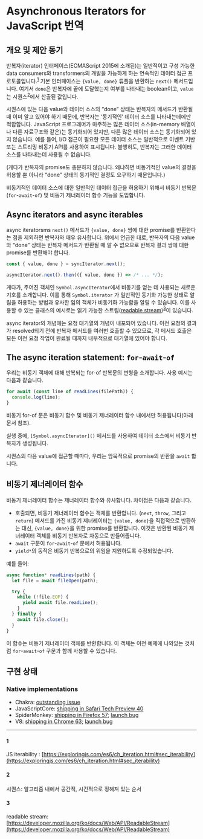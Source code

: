 # Asynchronous Iterators for JavaScript 번역

## 개요 및 제안 동기

반복자(iterator) 인터페이스(ECMAScript 2015에 소개된)는 일반적이고 구성 가능한 data consumers와 transformers의 개발을 가능하게 하는 연속적인 데이터 접근 프로토콜입니다.<sup>[1][]</sup> 기본 인터페이스는 `{value, done}` 튜플을 반환하는 `next()` 메서드입니다. 여기서 `done`은 반복자에 끝에 도달했는지 여부를 나타내는 boolean이고, `value`는 시퀀스<sup>[2][]</sup>에서 산출된 값입니다.

시퀀스에 있는 다음 value와 데이터 소스의 “done” 상태는 반복자의 메서드가 반환될 때 이미 알고 있어야 하기 때문에, 반복자는 ‘동기적인’ 데이터 소스를 나타내는데에만 적합합니다. JavaScript 프로그래머가 마주하는 많은 데이터 소스(in-memory 배열이나 다른 자료구조와 같은)는 동기화되어 있지만, 다른 많은 데이터 소스는 동기화되어 있지 않습니다. 예를 들어, I/O 접근이 필요한 모든 데이터 소스는 일반적으로 이벤트 기반 또는 스트리밍 비동기 API를 사용하여 표시됩니다. 불행히도, 반복자는 그러한 데이터 소스를 나타내는데 사용될 수 없습니다.

(게다가 반복자의 promise도 충분하지 않습니다. 왜냐하면 비동기적인 value의 결정을 허용할 뿐 아니라 “done” 상태의 동기적인 결정도 요구하기 때문입니다.)

비동기적인 데이터 소스에 대한 일반적인 데이터 접근을 허용하기 위해서 비동기 반복문(`for`-`await`-`of`) 및 비동기 제너레이터 함수 기능을 도입합니다.

## **Async iterators and async iterables**

async iteratorsms `next()` 메서드가 `{value, done}` 쌍에 대한 promise를 반환한다는 점을 제외하면 반복자와 매우 유사합니다. 위에서 언급한 대로, 반복자의 다음 value와 “done” 상태는 반복자 메서드가 반환될 때 알 수 없으므로 반복자 결과 쌍에 대한 promise를 반환해야 합니다.

```jsx
const { value, done } = syncIterator.next();

asyncIterator.next().then(({ value, done }) => /* ... */);
```

게다가, 주어진 객체인 `Symbol.asyncIterator`에서 비동기를 얻는 데 사용되는 새로운 기호를 소개합니다. 이를 통해 `Symbol.iterator` 가 일반적인 동기화 가능한 상태로 알림을 허용하는 방법과 유사한 임의 객체가 비동기화 가능함을 알릴 수 있습니다. 이를 사용할 수 있는 클래스의 예시로는 읽기 가능한 스트림([readable stream](https://streams.spec.whatwg.org/#rs-class))<sup>[3][]</sup>이 있습니다.

async iterator의 개념에는 요청 대기열의 개념이 내포되어 있습니다. 이전 요청의 결과가 resolved되기 전에 반복자 메서드를 여러번 호출할 수 있으므로, 각 메서드 호출은 모든 이전 요청 작업이 완료될 때까지 내부적으로 대기열에 있어야 합니다.

## **The async iteration statement: `for`-`await`-`of`**

우리는 비동기 객체에 대해 반복되는 for-of 반복문의 변형을 소개합니다. 사용 예시는 다음과 같습니다.

```jsx
for await (const line of readLines(filePath)) {
  console.log(line);
}
```

비동기 for-of 문은 비동기 함수 및 비동기 제너레이터 함수 내에서만 허용됩니다(아래 문서 참조).

실행 중에, `[Symbol.asyncIterator]()` 메서드를 사용하여 데이터 소스에서 비동기 반복자가 생성됩니다.

시퀀스의 다음 value에 접근할 때마다, 우리는 암묵적으로 promise의 반환을 `await` 합니다.

## 비동기 제너레이터 함수

비동기 제너레이터 함수는 제너레이터 함수와 유사합니다. 차이점은 다음과 같습니다.

- 호출되면, 비동기 제너레이터 함수는 객체를 반환합니다. (`next`, `throw`, 그리고 `return`) 메서드를 가진 비동기 제너레이터는 `{value, done}`을 직접적으로 반환하는 대신, `{value, done}`을 위한 promise를 반환합니다. 이것은 반환된 비동기 제너레이터 객체를 비동기 반복자로 자동으로 만들어줍니다.
- `await` 구문이 `for`-`await`-`of` 문에서 허용됩니다.
- `yield*`의 동작은 비동기 반복으로의 위임을 지원하도록 수정되었습니다.

예를 들어:

```jsx
async function* readLines(path) {
  let file = await fileOpen(path);

  try {
    while (!file.EOF) {
      yield await file.readLine();
    }
  } finally {
    await file.close();
  }
}
```

이 함수는 비동기 제너레이터 객체를 반환합니다. 이 객체는 이전 예제에 나와있는 것처럼 `for`-`await`-`of` 구문과 함께 사용할 수 있습니다.

## 구현 상태

### Native implementations

- Chakra: [outstanding issue](https://github.com/Microsoft/ChakraCore/issues/2720)
- JavaScriptCore: [shipping in Safari Tech Preview 40](https://github.com/tc39/proposal-async-iteration/issues/63#issuecomment-330929480)
- SpiderMonkey: [shipping in Firefox 57](https://github.com/tc39/proposal-async-iteration/issues/63#issuecomment-330978069); [launch bug](https://bugzilla.mozilla.org/show_bug.cgi?id=1352312)
- V8: [shipping in Chrome 63](https://blog.chromium.org/2017/10/chrome-63-beta-dynamic-module-imports_27.html); [launch bug](https://crbug.com/v8/5855)

---
[1]: #1
[2]: #2
[3]: #3

#### 1 

JS iterability : [https://exploringjs.com/es6/ch_iteration.html#sec_iterability](https://exploringjs.com/es6/ch_iteration.html#sec_iterability)

#### 2

시퀀스: 알고리즘 내에서 공간적, 시간적으로 정해져 있는 순서

#### 3

readable stream: [https://developer.mozilla.org/ko/docs/Web/API/ReadableStream](https://developer.mozilla.org/ko/docs/Web/API/ReadableStream)